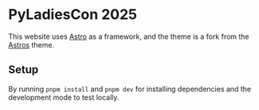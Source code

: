 # PyLadiesCon 2025

This website uses [Astro](https://astro.build) as a framework,
and the theme is a fork from the [Astros](https://github.com/majesticooss/astros)
theme.

## Setup

By running `pnpm install` and `pnpm dev` for installing dependencies and the
development mode to test locally.
